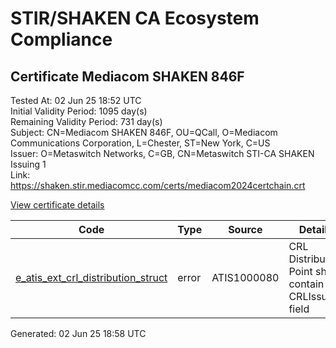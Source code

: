 # STIR/SHAKEN CA Ecosystem Compliance

## Certificate Mediacom SHAKEN 846F

Tested At: 02 Jun 25 18:52 UTC\
Initial Validity Period: 1095 day(s)\
Remaining Validity Period: 731 day(s)\
Subject: CN=Mediacom SHAKEN 846F, OU=QCall, O=Mediacom Communications Corporation, L=Chester, ST=New York, C=US\
Issuer: O=Metaswitch Networks, C=GB, CN=Metaswitch STI-CA SHAKEN Issuing 1\
Link: https://shaken.stir.mediacomcc.com/certs/mediacom2024certchain.crt

[View certificate details](https://x509.io/?cert=MIICwjCCAmigAwIBAgIQedZlrolFkQ9%2Bh7JVSx3WcTAKBggqhkjOPQQDAjBYMSswKQYDVQQDDCJNZXRhc3dpdGNoIFNUSS1DQSBTSEFLRU4gSXNzdWluZyAxMQswCQYDVQQGEwJHQjEcMBoGA1UECgwTTWV0YXN3aXRjaCBOZXR3b3JrczAeFw0yNDA2MDMxNzE0MDJaFw0yNzA2MDMxNzE0MDJaMIGPMQswCQYDVQQGEwJVUzERMA8GA1UECAwITmV3IFlvcmsxEDAOBgNVBAcMB0NoZXN0ZXIxLDAqBgNVBAoMI01lZGlhY29tIENvbW11bmljYXRpb25zIENvcnBvcmF0aW9uMQ4wDAYDVQQLDAVRQ2FsbDEdMBsGA1UEAwwUTWVkaWFjb20gU0hBS0VOIDg0NkYwWTATBgcqhkjOPQIBBggqhkjOPQMBBwNCAARVuBMhAubvf3AWid73jYkPS4BIORyx5fvlQRwokLo0%2FSFyUkohfAK3LVBdkQDkspwD%2FW2VdRf4Z5dJ9Wmct6Yso4HbMIHYMAwGA1UdEwEB%2FwQCMAAwDgYDVR0PAQH%2FBAQDAgeAMBYGCCsGAQUFBwEaBAowCKAGFgQ4NDZGMEcGA1UdHwRAMD4wPKA6oDiGNmh0dHBzOi8vYXV0aGVudGljYXRlLWFwaS5pY29uZWN0aXYuY29tL2Rvd25sb2FkL3YxL2NybDAXBgNVHSAEEDAOMAwGCmCGSAGG%2FwkBAQQwHQYDVR0OBBYEFEeO71dGDyilYk6bq47EVbaMUFZoMB8GA1UdIwQYMBaAFM0epwAQENoyHWkaOdXSRgssPIfWMAoGCCqGSM49BAMCA0gAMEUCIBlvh7giMDVTSj5yJuNhfqDTqARgqsYxxJ6XPsF3XtkfAiEA3gxx%2BxbZSvRenK%2Br66bLETRVFlIdxT8kZUWeOPwYfLA%3D)

| Code | Type | Source | Details |
|------|------|--------|---------|
| [e_atis_ext_crl_distribution_struct](../../ISSUES/e_atis_ext_crl_distribution_struct/README.md) | error | ATIS1000080 | CRL Distribution Point shall contain a CRLIssuer field |


Generated: 02 Jun 25 18:58 UTC